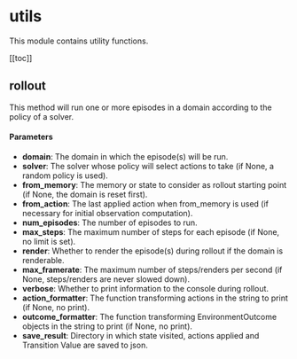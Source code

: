 # utils

This module contains utility functions.

[[toc]]

## rollout

<airlaps-signature name= "rollout" :sig="{'params': [{'name': 'domain', 'annotation': 'Domain'}, {'name': 'solver', 'default': 'None', 'annotation': 'Optional[Solver]'}, {'name': 'from_memory', 'default': 'None', 'annotation': 'Optional[D.T_memory[D.T_state]]'}, {'name': 'from_action', 'default': 'None', 'annotation': 'Optional[D.T_agent[D.T_concurrency[D.T_event]]]'}, {'name': 'num_episodes', 'default': '1', 'annotation': 'int'}, {'name': 'max_steps', 'default': 'None', 'annotation': 'Optional[int]'}, {'name': 'render', 'default': 'True', 'annotation': 'bool'}, {'name': 'max_framerate', 'default': 'None', 'annotation': 'Optional[float]'}, {'name': 'verbose', 'default': 'True', 'annotation': 'bool'}, {'name': 'action_formatter', 'default': '<lambda function>', 'annotation': 'Optional[Callable[[D.T_event], str]]'}, {'name': 'outcome_formatter', 'default': '<lambda function>', 'annotation': 'Optional[Callable[[EnvironmentOutcome], str]]'}, {'name': 'save_result_directory', 'default': 'None', 'annotation': 'str'}], 'return': 'None'}"></airlaps-signature>

This method will run one or more episodes in a domain according to the policy of a solver.

#### Parameters
- **domain**: The domain in which the episode(s) will be run.
- **solver**: The solver whose policy will select actions to take (if None, a random policy is used).
- **from_memory**: The memory or state to consider as rollout starting point (if None, the domain is reset first).
- **from_action**: The last applied action when from_memory is used (if necessary for initial observation computation).
- **num_episodes**: The number of episodes to run.
- **max_steps**: The maximum number of steps for each episode (if None, no limit is set).
- **render**: Whether to render the episode(s) during rollout if the domain is renderable.
- **max_framerate**: The maximum number of steps/renders per second (if None, steps/renders are never slowed down).
- **verbose**: Whether to print information to the console during rollout.
- **action_formatter**: The function transforming actions in the string to print (if None, no print).
- **outcome_formatter**: The function transforming EnvironmentOutcome objects in the string to print (if None, no print).
- **save_result**: Directory in which state visited, actions applied and Transition Value are saved to json.

